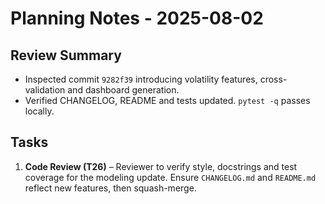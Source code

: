 # Planning Notes - 2025-08-02

## Review Summary
- Inspected commit `9282f39` introducing volatility features, cross-validation and dashboard generation.
- Verified CHANGELOG, README and tests updated. `pytest -q` passes locally.

## Tasks
1. **Code Review (T26)** – Reviewer to verify style, docstrings and test coverage for the modeling update. Ensure `CHANGELOG.md` and `README.md` reflect new features, then squash-merge.
